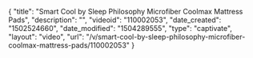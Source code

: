 {
    "title": "Smart Cool by Sleep Philosophy Microfiber Coolmax Mattress Pads",
    "description": "",
    "videoid": "110002053",
    "date_created": "1502524660",
    "date_modified": "1504289555",
    "type": "captivate",
    "layout": "video",
    "url": "\/v\/smart-cool-by-sleep-philosophy-microfiber-coolmax-mattress-pads\/110002053"
}